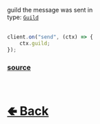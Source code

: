 guild the message was sent in<br>
type: [`Guild`](https://github.com/shysolocup/noscord.js/wiki/Types.Guild)<br><br>
```js
client.on("send", (ctx) => {
    ctx.guild;
});
```

### [source](https://github.com/shysolocup/noscord.js/blob/main/src/Services/TypeService/types/Message/custard/apply.js)


<br> <h1> [🢀 Back](https://github.com/shysolocup/noscord.js/wiki/Types.Message) </h1>